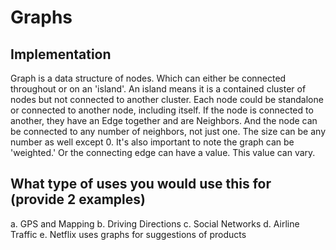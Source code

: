 # Graphs

## Implementation
Graph is a data structure of nodes. Which can either be connected throughout or on an 'island'. An island means it is a contained cluster of nodes but not connected to another cluster.
Each node could be standalone or connected to another node, including itself. If the node is connected to another, they have an Edge together and are Neighbors. And the node can be connected to any number of neighbors, not just one. The size can be any number as well except 0.
It's also important to note the graph can be 'weighted.' Or the connecting edge can have a value. This value can vary.

## What type of uses you would use this for (provide 2 examples)
a. GPS and Mapping
b. Driving Directions
c. Social Networks
d. Airline Traffic
e. Netflix uses graphs for suggestions of products
